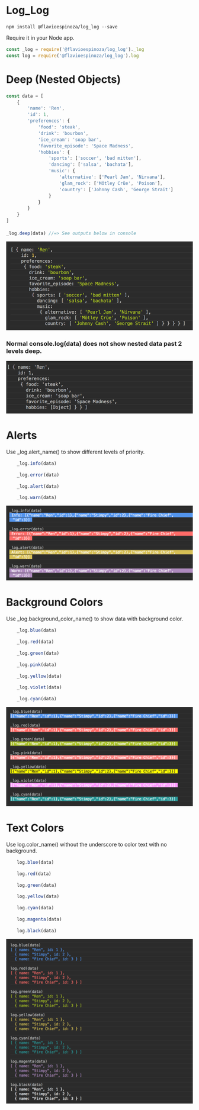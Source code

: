 # Log_Log

```console
npm install @flavioespinoza/log_log --save
```

Require it in your Node app.

```javascript
const _log = require('@flavioespinoza/log_log')._log
const log = require('@flavioespinoza/log_log').log
```

# Deep (Nested Objects)
```javascript
const data = [
	{
		'name': 'Ren',
		'id': 1,
		'preferences': {
			'food': 'steak',
			'drink': 'bourbon',
			'ice_cream': 'soap bar',
			'favorite_episode': 'Space Madness',
			'hobbies': {
				'sports': ['soccer', 'bad mitten'],
				'dancing': ['salsa', 'bachata'],
				'music': {
					'alternative': ['Pearl Jam', 'Nirvana'],
					'glam_rock': ['Mötley Crüe', 'Poison'],
					'country': ['Johnny Cash', 'George Strait']
				}
			}
		}
	}
]

_log.deep(data) //=> See outputs below in console

```
![deep](./img/deep.png)

### Normal console.log(data) does not show nested data past 2 levels deep.
![deep](./img/console_log.png)




# Alerts

Use _log.alert_name() to show different levels of priority.

```javascript
    _log.info(data)
```

```javascript
    _log.error(data)
```

```javascript
    _log.alert(data)
```

```javascript
    _log.warn(data)
```

![alerts](./img/alerts.png)


# Background Colors

Use _log.background_color_name() to show data with background color.

```javascript
    _log.blue(data)
```

```javascript
    _log.red(data)
```

```javascript
    _log.green(data)
```

```javascript
    _log.pink(data)
```

```javascript
    _log.yellow(data)
```

```javascript
    _log.violet(data)
```

```javascript
    _log.cyan(data)
```

![colors](./img/colors.png)


# Text Colors

Use log.color_name() without the underscore to color text with no background.

```javascript
    log.blue(data)
```

```javascript
    log.red(data)
```

```javascript
    log.green(data)
```

```javascript
    log.yellow(data)
```

```javascript
    log.cyan(data)
```

```javascript
    log.magenta(data)
```

```javascript
    log.black(data)
```

![text](./img/text.png)

